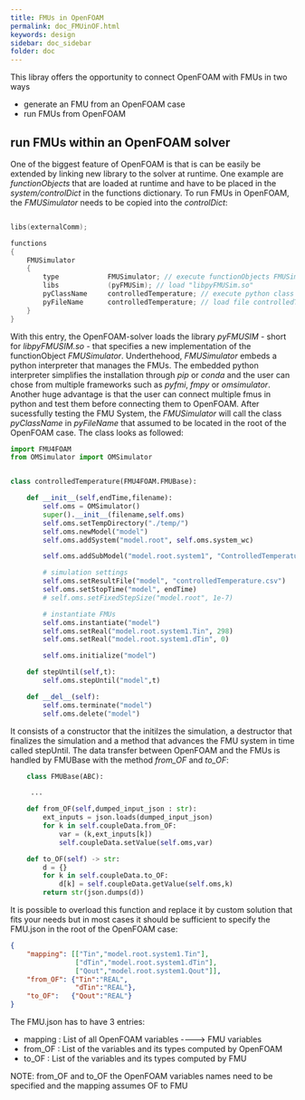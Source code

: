 ```yaml
---
title: FMUs in OpenFOAM
permalink: doc_FMUinOF.html
keywords: design
sidebar: doc_sidebar
folder: doc
---
```


This libray offers the opportunity to connect OpenFOAM with FMUs in two ways

- generate an FMU from an OpenFOAM case
- run FMUs from OpenFOAM 




## run FMUs within an OpenFOAM solver

One of the biggest feature of OpenFOAM is that is can be easily be extended by linking new library to the solver at runtime. One example are *functionObjects* that are loaded at runtime and have to be placed in the *system/controlDict* in the functions dictionary. To run FMUs in OpenFOAM, the *FMUSimulator* needs to be copied into the *controlDict*:

```cpp

libs(externalComm);

functions
{
    FMUSimulator
    {
        type            FMUSimulator; // execute functionObjects FMUSimualtor
        libs            (pyFMUSim); // load "libpyFMUSim.so"
        pyClassName     controlledTemperature; // execute python class controlledTemperature
        pyFileName      controlledTemperature; // load file controlledTemperature.py
    }
}
```

With this entry, the OpenFOAM-solver loads the library *pyFMUSIM* - short for *libpyFMUSIM.so* - that specifies a new implementation of the functionObject *FMUSimulator*. Underthehood, *FMUSimulator* embeds a python interpreter that manages the FMUs. The embedded python interpreter simplifies the installation through *pip* or *conda* and the user can chose from multiple frameworks such as *pyfmi*, *fmpy* or *omsimulator*. Another huge advantage is that the user can connect multiple fmus in python and test them before connecting them to OpenFOAM. After sucessfully testing the FMU System, the *FMUSimulator* will call the class *pyClassName* in *pyFileName* that assumed to be located in the root of the OpenFOAM case. The class looks as followed:

```python
import FMU4FOAM
from OMSimulator import OMSimulator


class controlledTemperature(FMU4FOAM.FMUBase):

    def __init__(self,endTime,filename):
        self.oms = OMSimulator()
        super().__init__(filename,self.oms)
        self.oms.setTempDirectory("./temp/")
        self.oms.newModel("model")
        self.oms.addSystem("model.root", self.oms.system_wc)

        self.oms.addSubModel("model.root.system1", "ControlledTemperatureCoupled.fmu")

        # simulation settings
        self.oms.setResultFile("model", "controlledTemperature.csv")
        self.oms.setStopTime("model", endTime)
        # self.oms.setFixedStepSize("model.root", 1e-7)

        # instantiate FMUs
        self.oms.instantiate("model")
        self.oms.setReal("model.root.system1.Tin", 298)
        self.oms.setReal("model.root.system1.dTin", 0)

        self.oms.initialize("model")

    def stepUntil(self,t):
        self.oms.stepUntil("model",t)

    def __del__(self):
        self.oms.terminate("model")
        self.oms.delete("model")
```

It consists of a constructor that the initilzes the simulation, a destructor that finalizes the simulation and a method that advances the FMU system in time called stepUntil. The data transfer between OpenFOAM and the FMUs is handled by FMUBase with the method *from_OF* and *to_OF*:


```python
    class FMUBase(ABC):

     ...

    def from_OF(self,dumped_input_json : str):
        ext_inputs = json.loads(dumped_input_json)
        for k in self.coupleData.from_OF:
            var = (k,ext_inputs[k])
            self.coupleData.setValue(self.oms,var)

    def to_OF(self) -> str:
        d = {}
        for k in self.coupleData.to_OF:
            d[k] = self.coupleData.getValue(self.oms,k)
        return str(json.dumps(d))
```

It is possible to overload this function and replace it by custom solution that fits your needs but in most cases it should be sufficient to specify the FMU.json in the root of the OpenFOAM case:

```json
{
    "mapping": [["Tin","model.root.system1.Tin"],
                ["dTin","model.root.system1.dTin"],
                ["Qout","model.root.system1.Qout"]],
    "from_OF": {"Tin":"REAL",
                "dTin":"REAL"},
    "to_OF":   {"Qout":"REAL"}
}
```

The FMU.json has to have 3 entries:

- mapping : List of all OpenFOAM variables ----> FMU variables
- from_OF : List of the variables and its types computed by OpenFOAM
- to_OF : List of the variables and its types computed by FMU

NOTE: from_OF and to_OF the OpenFOAM variables names need to be specified and the mapping assumes OF to FMU
